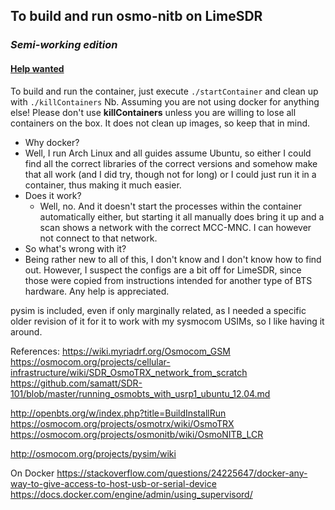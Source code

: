 ## To build and run osmo-nitb on LimeSDR
### *Semi-working edition*
#### [Help wanted](https://github.com/emilf/LimeSDR-GSM-Dockerized/issues/new)

To build and run the container, just execute `./startContainer` and clean up with `./killContainers`
Nb. Assuming you are not using docker for anything else! Please don't use **killContainers** unless you are willing to lose all containers on the box. It does not clean up images, so keep that in mind.

* Why docker?
 * Well, I run Arch Linux and all guides assume Ubuntu, so either I could find all the correct libraries of the correct versions and somehow make that all work (and I did try, though not for long) or I could just run it in a container, thus making it much easier.
* Does it work?
  * Well, no. And it doesn't start the processes within the container automatically either, but starting it all manually does bring it up and a scan shows a network with the correct MCC-MNC. I can however not connect to that network.
* So what's wrong with it?
 * Being rather new to all of this, I don't know and I don't know how to find out. However, I suspect the configs are a bit off for LimeSDR, since those were copied from instructions intended for another type of BTS hardware. Any help is appreciated.

pysim is included, even if only marginally related, as I needed a specific older revision of it for it to work with my sysmocom USIMs, so I like having it around.

References:
https://wiki.myriadrf.org/Osmocom_GSM
https://osmocom.org/projects/cellular-infrastructure/wiki/SDR_OsmoTRX_network_from_scratch
https://github.com/samatt/SDR-101/blob/master/running_osmobts_with_usrp1_ubuntu_12.04.md

http://openbts.org/w/index.php?title=BuildInstallRun
https://osmocom.org/projects/osmotrx/wiki/OsmoTRX
https://osmocom.org/projects/osmonitb/wiki/OsmoNITB_LCR

http://osmocom.org/projects/pysim/wiki

On Docker
https://stackoverflow.com/questions/24225647/docker-any-way-to-give-access-to-host-usb-or-serial-device
https://docs.docker.com/engine/admin/using_supervisord/

